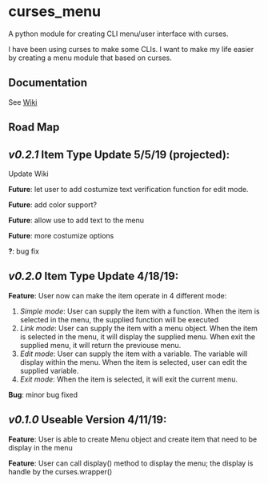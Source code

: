 # curses_menu
A python module for creating CLI menu/user interface with curses. 

I have been using curses to make some CLIs. I want to make my life easier by creating a menu module that based on curses. 

## Documentation

See [Wiki](https://github.com/Tma2333/curses_menu/wiki/Curses-Menu)

## Road Map

*v0.2.1* Item Type Update 5/5/19 (projected):
------------------------------

Update Wiki

**Future**: let user to add costumize text verification function for edit mode.

**Future**: add color support?

**Future**: allow use to add text to the menu

**Future**: more costumize options

**?**: bug fix

*v0.2.0* Item Type Update 4/18/19:
------------------------------

**Feature**: User now can make the item operate in 4 different mode:
1. *Simple mode*: User can supply the item with a function. When the item is selected in the menu, the supplied function will be executed
2. *Link mode*: User can supply the item with a menu object. When the item is selected in the menu, it will display the supplied menu. When exit the supplied menu, it will return the previouse menu.
3. *Edit mode*: User can supply the item with a variable. The variable will display within the menu. When the item is selected, user can edit the supplied variable.
4. *Exit mode*: When the item is selected, it will exit the current menu.

**Bug**: minor bug fixed

*v0.1.0* Useable Version 4/11/19:
------------------------------

**Feature**: User is able to create Menu object and create item that need to be display in the menu

**Feature**: User can call display() method to display the menu; the display is handle by the curses.wrapper()
